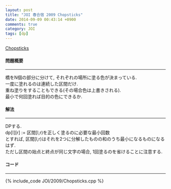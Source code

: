 ```yaml
---
layout: post
title: "JOI 春合宿 2009 Chopsticks"
date: 2014-09-09 00:43:14 +0900
comments: true
category: JOI
tags: [dp]
---
```


[Chopsticks](http://joisc2009.contest.atcoder.jp/tasks/joisc2009_chopsticks)

#### 問題概要

****

橋をN個の部分に分けて, それぞれの場所に塗る色が決まっている.  
一度に塗れるのは連続した区間だけ.  
重ね塗りをすることもできる(その場合色は上書きされる).  
最小で何回塗れば目的の色にできるか.

#### 解法

****

DPする.  
dp\[l\]\[r\] := 区間\[l,r)を正しく塗るのに必要な最小回数  
とすれば, 区間\[l,r)はそれを2つに分解したものの和のうち最小になるものになるはず.  
ただし区間の始点と終点が同じ文字の場合, 1回塗るのを省けることに注意する.

#### コード

****

{% include_code JOI/2009/Chopsticks.cpp %}
